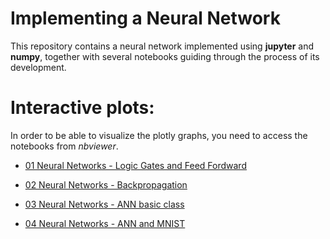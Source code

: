 # Implementing a Neural Network

This repository contains a neural network implemented using **jupyter** and **numpy**, together with several notebooks guiding through the process of its development.

# Interactive plots:

In order to be able to visualize the plotly graphs, you need to access the notebooks from *nbviewer*.

* [01 Neural Networks - Logic Gates and Feed Fordward](http://nbviewer.jupyter.org/github/pablobordons/neural_network/blob/master/01_logic_gates.ipynb)

* [02 Neural Networks - Backpropagation](http://nbviewer.jupyter.org/github/pablobordons/neural_network/blob/master/02_backpropagation.ipynb)

* [03 Neural Networks - ANN basic class](http://nbviewer.jupyter.org/github/pablobordons/neural_network/blob/master/03_ANN_basic.ipynb)

* [04 Neural Networks - ANN and MNIST](http://nbviewer.jupyter.org/github/pablobordons/neural_network/blob/master/04_ANN.ipynb)
